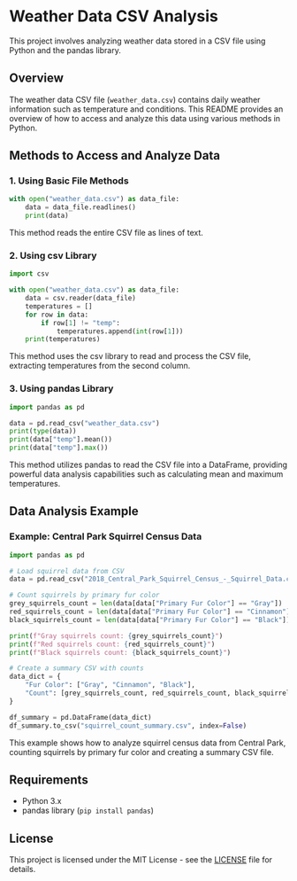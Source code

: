 # Weather Data CSV Analysis

This project involves analyzing weather data stored in a CSV file using Python and the pandas library.

## Overview

The weather data CSV file (`weather_data.csv`) contains daily weather information such as temperature and conditions. This README provides an overview of how to access and analyze this data using various methods in Python.

## Methods to Access and Analyze Data

### 1. Using Basic File Methods

```python
with open("weather_data.csv") as data_file:
    data = data_file.readlines()
    print(data)
```

This method reads the entire CSV file as lines of text.

### 2. Using csv Library

```python
import csv

with open("weather_data.csv") as data_file:
    data = csv.reader(data_file)
    temperatures = []
    for row in data:
        if row[1] != "temp":
            temperatures.append(int(row[1]))
    print(temperatures)
```

This method uses the csv library to read and process the CSV file, extracting temperatures from the second column.

### 3. Using pandas Library

```python
import pandas as pd

data = pd.read_csv("weather_data.csv")
print(type(data))
print(data["temp"].mean())
print(data["temp"].max())
```

This method utilizes pandas to read the CSV file into a DataFrame, providing powerful data analysis capabilities such as calculating mean and maximum temperatures.

## Data Analysis Example

### Example: Central Park Squirrel Census Data

```python
import pandas as pd

# Load squirrel data from CSV
data = pd.read_csv("2018_Central_Park_Squirrel_Census_-_Squirrel_Data.csv")

# Count squirrels by primary fur color
grey_squirrels_count = len(data[data["Primary Fur Color"] == "Gray"])
red_squirrels_count = len(data[data["Primary Fur Color"] == "Cinnamon"])
black_squirrels_count = len(data[data["Primary Fur Color"] == "Black"])

print(f"Gray squirrels count: {grey_squirrels_count}")
print(f"Red squirrels count: {red_squirrels_count}")
print(f"Black squirrels count: {black_squirrels_count}")

# Create a summary CSV with counts
data_dict = {
    "Fur Color": ["Gray", "Cinnamon", "Black"],
    "Count": [grey_squirrels_count, red_squirrels_count, black_squirrels_count]
}

df_summary = pd.DataFrame(data_dict)
df_summary.to_csv("squirrel_count_summary.csv", index=False)
```

This example shows how to analyze squirrel census data from Central Park, counting squirrels by primary fur color and creating a summary CSV file.

## Requirements

- Python 3.x
- pandas library (`pip install pandas`)

## License

This project is licensed under the MIT License - see the [LICENSE](LICENSE) file for details.
```
